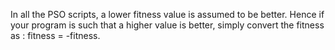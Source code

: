 In all the PSO scripts, a lower fitness value is assumed to be better. Hence
if your program is such that a higher value is better, simply convert the
fitness as : fitness = -fitness.